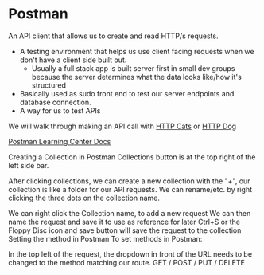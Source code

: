 # Postman

An API client that allows us to create and read HTTP/s requests.

- A testing environment that helps us use client facing requests when we don't have a client side built out.
  - Usually a full stack app is built server first in small dev groups because the server determines what the data looks like/how it's structured
- Basically used as sudo front end to test our server endpoints and database connection.
- A way for us to test APIs

We will walk through making an API call with [HTTP Cats](https://http.cat/) or [HTTP Dog](https://http.dog/)

[Postman Learning Center Docs](https://learning.postman.com/docs/introduction/overview/)

Creating a Collection in Postman
Collections button is at the top right of the left side bar.

After clicking collections, we can create a new collection with the "+", our collection is like a folder for our API requests. We can rename/etc. by right clicking the three dots on the collection name.

We can right click the Collection name, to add a new request
We can then name the request and save it to use as reference for later
Ctrl+S or the Floppy Disc icon and save button will save the request to the collection
Setting the method in Postman
To set methods in Postman:

In the top left of the request, the dropdown in front of the URL needs to be changed to the method matching our route.
GET / POST / PUT / DELETE